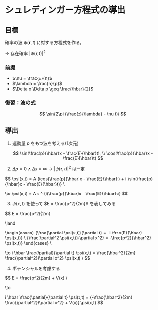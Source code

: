 # シュレディンガー方程式の導出

## 目標

確率の波 $\psi(\bm{r},t)$ に対する方程式を作る。

-> 存在確率 $|\psi(\bm{r},t)|^2$

### 前提

- $\nu = \frac{E}{h}$
- $\lambda = \frac{h}{p}$
- $\Delta x \Delta p \geq \frac{\hbar}{2}$

### 復習：波の式

$$
\sin{2\pi (\frac{x}{\lambda} - \nu t)}
$$

## 導出

1. 運動量 $p$ をもつ波を考える(1次元)

$$
\sin(\frac{p}{\hbar}x - \frac{E}{\hbar}t), \\
\cos(\frac{p}{\hbar}x - \frac{E}{\hbar}t)
$$


2. $\Delta p = 0 \land \Delta x = \infty \to |\psi(\bm{r},t)|^2$ は一定

$$
\psi(x,t) = A \{\cos(\frac{p}{\hbar}x - \frac{E}{\hbar}t) + i \sin(\frac{p}{\hbar}x - \frac{E}{\hbar}t)\} \\

\to \psi(x,t) = A e ^ {i(\frac{p}{\hbar}x - \frac{E}{\hbar}t)}
$$


3. $\psi(x,t)$ を使って $E = \frac{p^2}{2m}$ を表してみる

$$
E = \frac{p^2}{2m}

\land

\begin{cases}
    {\frac{\partial \psi(x,t)}{\partial t} = -i \frac{E}{\hbar} \psi(x,t)} \\
    {\frac{\partial^2 \psi(x,t)}{\partial x^2} = -\frac{p^2}{\hbar^2} \psi(x,t)}
\end{cases} \\

\to
i \hbar \frac{\partial}{\partial t} \psi(x,t) = \frac{\hbar^2}{2m} \frac{\partial^2}{\partial x^2} \psi(x,t) \\
$$


4. ポテンシャルを考慮する

$$
E = \frac{p^2}{2m} + V(x) \\

\to

i \hbar \frac{\partial}{\partial t} \psi(x,t) = \{-\frac{\hbar^2}{2m} \frac{\partial^2}{\partial x^2} + V(x)\} \psi(x,t)
$$

